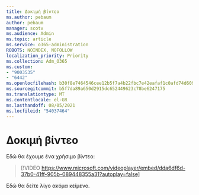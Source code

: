 ```yaml
---
title: Δοκιμή βίντεο
ms.author: pebaum
author: pebaum
manager: scotv
ms.audience: Admin
ms.topic: article
ms.service: o365-administration
ROBOTS: NOINDEX, NOFOLLOW
localization_priority: Priority
ms.collection: Adm_O365
ms.custom:
- "9003535"
- "6442"
ms.openlocfilehash: b30f8e7464546cee12b5f7a4b22fbc7e42eafaf1c0afd74d609637c006f57b80
ms.sourcegitcommit: b5f7da89a650d2915dc652449623c78be6247175
ms.translationtype: MT
ms.contentlocale: el-GR
ms.lasthandoff: 08/05/2021
ms.locfileid: "54037464"
---
```

# <a name="video-test"></a>Δοκιμή βίντεο

Εδώ θα έχουμε ένα χρήσιμο βίντεο:

>[!VIDEO https://www.microsoft.com/videoplayer/embed/dda6df6d-37b0-41ff-905b-089448355a31?autoplay=false]

Εδώ θα δείτε λίγο ακόμα κείμενο.
